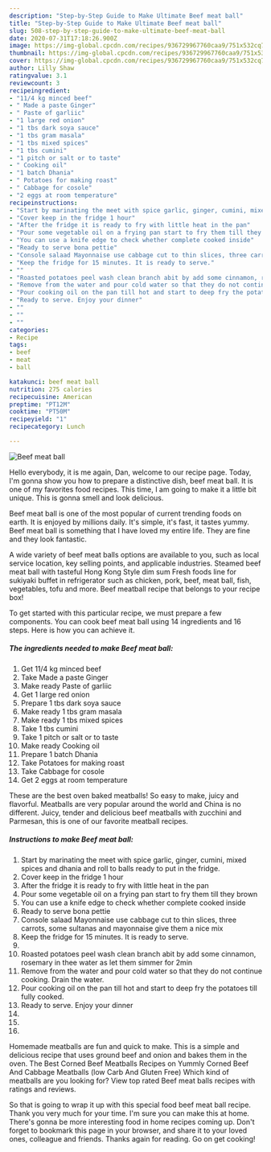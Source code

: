 ```yaml
---
description: "Step-by-Step Guide to Make Ultimate Beef meat ball"
title: "Step-by-Step Guide to Make Ultimate Beef meat ball"
slug: 508-step-by-step-guide-to-make-ultimate-beef-meat-ball
date: 2020-07-31T17:18:26.900Z
image: https://img-global.cpcdn.com/recipes/936729967760caa9/751x532cq70/beef-meat-ball-recipe-main-photo.jpg
thumbnail: https://img-global.cpcdn.com/recipes/936729967760caa9/751x532cq70/beef-meat-ball-recipe-main-photo.jpg
cover: https://img-global.cpcdn.com/recipes/936729967760caa9/751x532cq70/beef-meat-ball-recipe-main-photo.jpg
author: Lilly Shaw
ratingvalue: 3.1
reviewcount: 3
recipeingredient:
- "11/4 kg minced beef"
- " Made a paste Ginger"
- " Paste of garliic"
- "1 large red onion"
- "1 tbs dark soya sauce"
- "1 tbs gram masala"
- "1 tbs mixed spices"
- "1 tbs cumini"
- "1 pitch or salt or to taste"
- " Cooking oil"
- "1 batch Dhania"
- " Potatoes for making roast"
- " Cabbage for cosole"
- "2 eggs at room temperature"
recipeinstructions:
- "Start by marinating the meet with spice garlic, ginger, cumini, mixed spices and dhania and roll to balls ready to put in the fridge."
- "Cover keep in the fridge 1 hour"
- "After the fridge it is ready to fry with little heat in the pan"
- "Pour some vegetable oil on a frying pan start to fry them till they brown"
- "You can use a knife edge to check whether complete cooked inside"
- "Ready to serve bona pettie"
- "Console salaad Mayonnaise use cabbage cut to thin slices, three carrots, some sultanas and mayonnaise give them a nice mix"
- "Keep the fridge for 15 minutes. It is ready to serve."
- ""
- "Roasted potatoes peel wash clean branch abit by add some cinnamon, rosemary in thee water as let them simmer for 2min"
- "Remove from the water and pour cold water so that they do not continue cooking. Drain the water."
- "Pour cooking oil on the pan till hot and start to deep fry the potatoes till fully cooked."
- "Ready to serve. Enjoy your dinner"
- ""
- ""
- ""
categories:
- Recipe
tags:
- beef
- meat
- ball

katakunci: beef meat ball 
nutrition: 275 calories
recipecuisine: American
preptime: "PT12M"
cooktime: "PT50M"
recipeyield: "1"
recipecategory: Lunch

---
```



![Beef meat ball](https://img-global.cpcdn.com/recipes/936729967760caa9/751x532cq70/beef-meat-ball-recipe-main-photo.jpg)

Hello everybody, it is me again, Dan, welcome to our recipe page. Today, I'm gonna show you how to prepare a distinctive dish, beef meat ball. It is one of my favorites food recipes. This time, I am going to make it a little bit unique. This is gonna smell and look delicious.

Beef meat ball is one of the most popular of current trending foods on earth. It is enjoyed by millions daily. It's simple, it's fast, it tastes yummy. Beef meat ball is something that I have loved my entire life. They are fine and they look fantastic.

A wide variety of beef meat balls options are available to you, such as local service location, key selling points, and applicable industries. Steamed beef meat ball with tasteful Hong Kong Style dim sum Fresh foods line for sukiyaki buffet in refrigerator such as chicken, pork, beef, meat ball, fish, vegetables, tofu and more. Beef meatball recipe that belongs to your recipe box!


To get started with this particular recipe, we must prepare a few components. You can cook beef meat ball using 14 ingredients and 16 steps. Here is how you can achieve it.

<!--inarticleads1-->

##### The ingredients needed to make Beef meat ball:

1. Get 11/4 kg minced beef
1. Take  Made a paste Ginger
1. Make ready  Paste of garliic
1. Get 1 large red onion
1. Prepare 1 tbs dark soya sauce
1. Make ready 1 tbs gram masala
1. Make ready 1 tbs mixed spices
1. Take 1 tbs cumini
1. Take 1 pitch or salt or to taste
1. Make ready  Cooking oil
1. Prepare 1 batch Dhania
1. Take  Potatoes for making roast
1. Take  Cabbage for cosole
1. Get 2 eggs at room temperature


These are the best oven baked meatballs! So easy to make, juicy and flavorful. Meatballs are very popular around the world and China is no different. Juicy, tender and delicious beef meatballs with zucchini and Parmesan, this is one of our favorite meatball recipes. 

<!--inarticleads2-->

##### Instructions to make Beef meat ball:

1. Start by marinating the meet with spice garlic, ginger, cumini, mixed spices and dhania and roll to balls ready to put in the fridge.
1. Cover keep in the fridge 1 hour
1. After the fridge it is ready to fry with little heat in the pan
1. Pour some vegetable oil on a frying pan start to fry them till they brown
1. You can use a knife edge to check whether complete cooked inside
1. Ready to serve bona pettie
1. Console salaad Mayonnaise use cabbage cut to thin slices, three carrots, some sultanas and mayonnaise give them a nice mix
1. Keep the fridge for 15 minutes. It is ready to serve.
1. 
1. Roasted potatoes peel wash clean branch abit by add some cinnamon, rosemary in thee water as let them simmer for 2min
1. Remove from the water and pour cold water so that they do not continue cooking. Drain the water.
1. Pour cooking oil on the pan till hot and start to deep fry the potatoes till fully cooked.
1. Ready to serve. Enjoy your dinner
1. 
1. 
1. 


Homemade meatballs are fun and quick to make. This is a simple and delicious recipe that uses ground beef and onion and bakes them in the oven. The Best Corned Beef Meatballs Recipes on Yummly Corned Beef And Cabbage Meatballs (low Carb And Gluten Free) Which kind of meatballs are you looking for? View top rated Beef meat balls recipes with ratings and reviews. 

So that is going to wrap it up with this special food beef meat ball recipe. Thank you very much for your time. I'm sure you can make this at home. There's gonna be more interesting food in home recipes coming up. Don't forget to bookmark this page in your browser, and share it to your loved ones, colleague and friends. Thanks again for reading. Go on get cooking!
